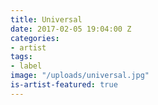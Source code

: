 ```yaml
---
title: Universal
date: 2017-02-05 19:04:00 Z
categories:
- artist
tags:
- label
image: "/uploads/universal.jpg"
is-artist-featured: true
---
```


